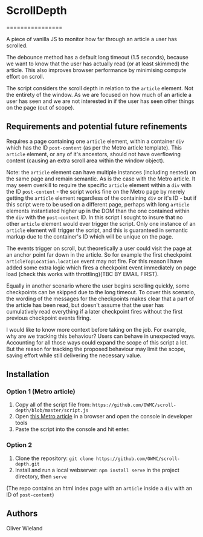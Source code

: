 # ScrollDepth
================

A piece of vanilla JS to monitor how far through an article a user has scrolled.

The debounce method has a default long timeout (1.5 seconds), because we want to know that the user has actually read (or at least skimmed) the article. This also improves browser performance by minimising compute effort on scroll.

The script considers the scroll depth in relation to the `article` element. Not the entirety of the window. As we are focused on how much of an article a user has seen and we are not interested in if the user has seen other things on the page (out of scope).

## Requirements and potential future refinements

Requires a page containing one `article` element, within a container `div` which has the ID `post-content` (as per the Metro article template).
This `article` element, or any of it's ancestors, should not have overflowing content (causing an extra scroll area within the window object).

Note: the `article` element can have multiple instances (including nested) on the same page and remain semantic. As is the case with the Metro article. It may seem overkill to require the specific `article` element within a `div` with the ID `post-content` - the script works fine on the Metro page by merely getting the `article` element regardless of the containing `div` or it's ID - but if this script were to be used on a different page, perhaps with long `article` elements instantiated higher up in the DOM than the one contained within the `div` with the `post-content` ID. In this script I sought to insure that no other `article` element would ever trigger the script. Only one instance of an `article` element will trigger the script, and this is guaranteed in semantic markup due to the container's ID which will be unique on the page.

The events trigger on scroll, but theoretically a user could visit the page at an anchor point far down in the article. So for example the first checkpoint `articleTopLocation.location` event may not fire. For this reason I have added some extra logic which fires a checkpoint event immediately on page load (check this works with throttling)(TBC BY EMAIL FIRST).

Equally in another scenario where the user begins scrolling quickly, some checkpoints can be skipped due to the long timeout. To cover this scenario, the wording of the messages for the checkpoints makes clear that a part of the article has been read, but doesn't assume that the user has cumulatively read everything if a later checkpoint fires without the first previous checkpoint events firing. 

I would like to know more context before taking on the job. For example, why are we tracking this behaviour? Users can behave in unexpected ways. Accounting for all those ways could expand the scope of this script a lot. But the reason for tracking the proposed behaviour may limit the scope, saving effort while still delivering the necessary value.

## Installation

### Option 1 (Metro article)

1. Copy all of the script file from: `https://github.com/OWMC/scroll-depth/blob/master/script.js`
2. Open [this Metro article](https://metro.co.uk/2024/08/10/pointless-london-gallery-crowned-uks-biggest-tourist-let-down-21393090/) in a browser and open the console in developer tools
3. Paste the script into the console and hit enter.

### Option 2

1. Clone the repository: `git clone https://github.com/OWMC/scroll-depth.git`
2. Install and run a local webserver: `npm install serve` in the project directory, then `serve`

(The repo contains an html index page with an `article` inside a `div` with an ID of `post-content`)


## Authors

Oliver Wieland